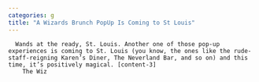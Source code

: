 ```yaml
---
categories: g
title: "A Wizards Brunch PopUp Is Coming to St Louis"
---
```


      
      

      
         
      Wands at the ready, St. Louis. Another one of those pop-up experiences is coming to St. Louis (you know, the ones like the rude-staff-reigning Karen’s Diner, The Neverland Bar, and so on) and this time, it’s positively magical. [content-3]      
        The Wiz
